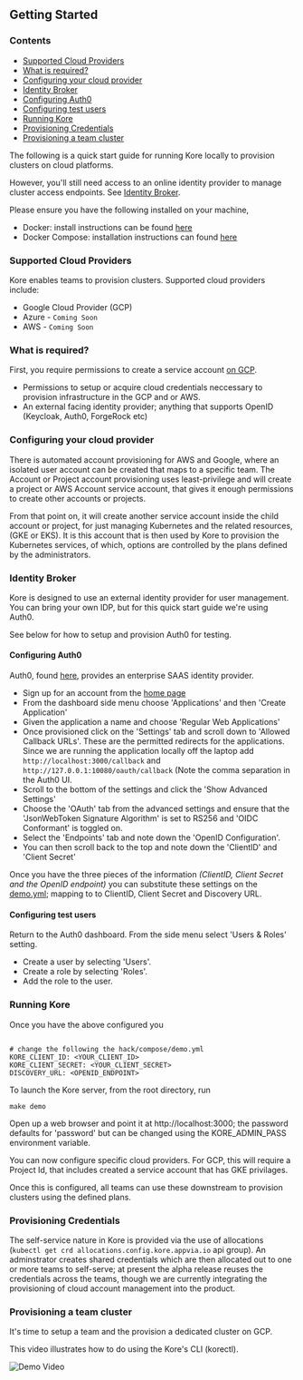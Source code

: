 ## **Getting Started**

### Contents
- [Supported Cloud Providers](#supported-cloud-providers)
- [What is required?](#what-is-required)
- [Configuring your cloud provider](#configuring-your-cloud-provider)
- [Identity Broker](#identity-broker)
- [Configuring Auth0](#configuring-auth0)
- [Configuring test users](#configuring-test-users)
- [Running Kore](#running-kore)
- [Provisioning Credentials](#provisioning-credentials)
- [Provisioning a team cluster](#provisioning-a-team-cluster)

The following is a quick start guide for running Kore locally to provision clusters on cloud platforms.

However, you'll still need access to an online identity provider to manage cluster access endpoints. See [Identity Broker](#identity-broker).

Please ensure you have the following installed on your machine,

- Docker: install instructions can be found [here]([https://docs.docker.com/install/](https://docs.docker.com/install/))
- Docker Compose: installation instructions can found [here](https://docs.docker.com/compose/install/)

### Supported Cloud Providers

Kore enables teams to provision clusters. Supported cloud providers include:

+ Google Cloud Provider (GCP)
+ Azure - `Coming Soon`
+ AWS - `Coming Soon`

### What is required?

First, you require permissions to create a service account [on GCP](https://cloud.google.com/iam/docs/service-accounts).

- Permissions to setup or acquire cloud credentials neccessary to provision infrastructure in the GCP and or AWS.
- An external facing identity provider; anything that supports OpenID (Keycloak, Auth0, ForgeRock etc)

### Configuring your cloud provider

There is automated account provisioning for AWS and Google, where an isolated user account can be created that maps to a specific team. The Account or Project account provisioning uses least-privilege and will create a project or AWS Account service account, that gives it enough permissions to create other accounts or projects.

From that point on, it will create another service account inside the child account or project, for just managing Kubernetes and the related resources, (GKE or EKS). It is this account that is then used by Kore to provision the Kubernetes services, of which, options are controlled by the plans defined by the administrators.

### Identity Broker

Kore is designed to use an external identity provider for user management. You can bring your own IDP, but for this quick start guide we're using Auth0.

See below for how to setup and provision Auth0 for testing.

#### Configuring Auth0

Auth0, found [here](https://auth0.com/), provides an enterprise SAAS identity provider.

- Sign up for an account from the [home page](https://auth0.com)
- From the dashboard side menu choose 'Applications' and then 'Create Application'
- Given the application a name and choose 'Regular Web Applications'
- Once provisioned click on the 'Settings' tab and scroll down to 'Allowed Callback URLs'. These are the permitted redirects for the applications. Since we are running the application locally off the laptop add `http://localhost:3000/callback` and `http://127.0.0.1:10080/oauth/callback` (Note the comma separation in the Auth0 UI.
- Scroll to the bottom of the settings and click the 'Show Advanced Settings'
- Choose the 'OAuth' tab from the advanced settings and ensure that the 'JsonWebToken Signature Algorithm' is set to RS256 and 'OIDC Conformant' is toggled on.
- Select the 'Endpoints' tab and note down the 'OpenID Configuration'.
- You can then scroll back to the top and note down the 'ClientID' and 'Client Secret'

Once you have the three pieces of the information *(ClientID, Client Secret and the OpenID endpoint)* you can substitute these settings on the [demo.yml](https://github.com/appvia/kore/blob/master/hack/compose/demo.yml); mapping to to ClientID, Client Secret and Discovery URL.

#### Configuring test users

Return to the Auth0 dashboard. From the side menu select 'Users & Roles' setting.

- Create a user by selecting 'Users'.
- Create a role by selecting 'Roles'.
- Add the role to the user.

### Running Kore

Once you have the above configured you

```shell

# change the following the hack/compose/demo.yml
KORE_CLIENT_ID: <YOUR_CLIENT_ID>
KORE_CLIENT_SECRET: <YOUR_CLIENT_SECRET>
DISCOVERY_URL: <OPENID_ENDPOINT>
```

To launch the Kore server, from the root directory, run

```shell
make demo
```

Open up a web browser and point it at http://localhost:3000; the password defaults for 'password' but can be changed using the KORE_ADMIN_PASS environment variable.

You can now configure specific cloud providers. For GCP, this will require a Project Id, that includes created a service account that has GKE privilages.

Once this is configured, all teams can use these downstream to provision clusters using the defined plans.

### Provisioning Credentials

The self-service nature in Kore is provided via the use of allocations (`kubectl get crd allocations.config.kore.appvia.io` api group). An adminstrator creates shared credentials which are then allocated out to one or more teams to self-serve; at present the alpha release reuses the credentials across the teams, though we are currently integrating the provisioning of cloud account management into the product.

### Provisioning a team cluster

It's time to setup a team and the provision a dedicated cluster on GCP.

This video illustrates how to do using the Kore's CLI (korectl).

![Demo Video](images/demo.gif)